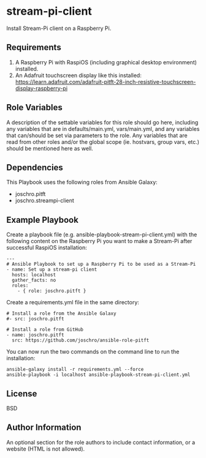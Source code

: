 stream-pi-client
================

Install Stream-Pi client on a Raspberry Pi.

Requirements
------------

1. A Raspberry Pi with RaspiOS (including graphical desktop environment) installed.
2. An Adafruit touchscreen display like this installed: https://learn.adafruit.com/adafruit-pitft-28-inch-resistive-touchscreen-display-raspberry-pi

Role Variables
--------------

A description of the settable variables for this role should go here, including any variables that are in defaults/main.yml, vars/main.yml, and any variables that can/should be set via parameters to the role. Any variables that are read from other roles and/or the global scope (ie. hostvars, group vars, etc.) should be mentioned here as well.

Dependencies
------------

This Playbook uses the following roles from Ansible Galaxy:
  - joschro.pitft
  - joschro.streampi-client

Example Playbook
----------------

Create a playbook file (e.g. ansible-playbook-stream-pi-client.yml) with the following content on the Raspberry Pi you want to make a Stream-Pi after successful RaspiOS installation:
```
---
# Ansible Playbook to set up a Raspberry Pi to be used as a Stream-Pi
- name: Set up a stream-pi client
  hosts: localhost
  gather_facts: no
  roles:
    - { role: joschro.pitft }
```
Create a requirements.yml file in the same directory:
```
# Install a role from the Ansible Galaxy
#- src: joschro.pitft

# Install a role from GitHub
- name: joschro.pitft
  src: https://github.com/joschro/ansible-role-pitft
```

You can now run the two commands on the command line to run the installation:
```
ansible-galaxy install -r requirements.yml --force
ansible-playbook -i localhost ansible-playbook-stream-pi-client.yml
```

License
-------

BSD

Author Information
------------------

An optional section for the role authors to include contact information, or a website (HTML is not allowed).

